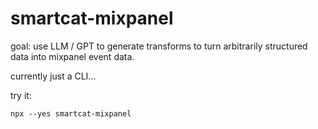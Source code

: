 # smartcat-mixpanel

goal: use LLM / GPT to generate transforms to turn arbitrarily structured data into mixpanel event data.

currently just a CLI...

try it:

```
npx --yes smartcat-mixpanel
```